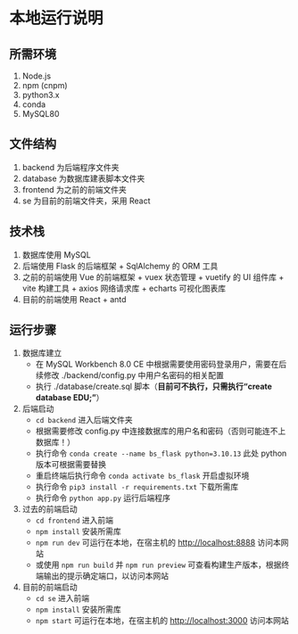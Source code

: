 
# 本地运行说明

## 所需环境

1. Node.js
2. npm (cnpm)
3. python3.x
4. conda
5. MySQL80

## 文件结构

1. backend 为后端程序文件夹
2. database 为数据库建表脚本文件夹
3. frontend 为之前的前端文件夹
4. se 为目前的前端文件夹，采用 React

## 技术栈

1. 数据库使用 MySQL
2. 后端使用 Flask 的后端框架 + SqlAlchemy 的 ORM 工具
3. 之前的前端使用 Vue 的前端框架 + vuex 状态管理 + vuetify 的 UI 组件库 + vite 构建工具 + axios 网络请求库 + echarts 可视化图表库
4. 目前的前端使用 React + antd

## 运行步骤

1. 数据库建立
   * 在 MySQL Workbench 8.0 CE 中根据需要使用密码登录用户，需要在后续修改 ./backend/config.py 中用户名密码的相关配置
   * 执行 ./database/create.sql 脚本（**目前可不执行，只需执行“create database EDU;”**）
2. 后端启动
   * `cd backend` 进入后端文件夹
   * 根据需要修改 config.py 中连接数据库的用户名和密码（否则可能连不上数据库！）
   * 执行命令 `conda create --name bs_flask python=3.10.13` 此处 python 版本可根据需要替换
   * 重启终端后执行命令 `conda activate bs_flask` 开启虚拟环境
   * 执行命令 `pip3 install -r requirements.txt` 下载所需库
   * 执行命令 `python app.py` 运行后端程序
3. 过去的前端启动
   * `cd frontend` 进入前端
   * `npm install` 安装所需库
   * `npm run dev` 可运行在本地，在宿主机的 <http://localhost:8888> 访问本网站
   * 或使用 `npm run build` 并 `npm run preview` 可查看构建生产版本，根据终端输出的提示确定端口，以访问本网站
4. 目前的前端启动
   * `cd se` 进入前端
   * `npm install` 安装所需库
   * `npm start` 可运行在本地，在宿主机的 <http://localhost:3000> 访问本网站
